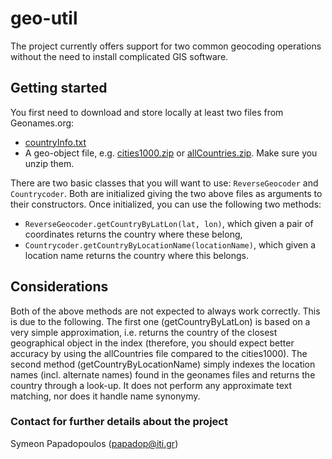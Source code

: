 geo-util
========

The project currently offers support for two common geocoding operations without the need to install complicated GIS software. 

<h2>Getting started</h2>

You first need to download and store locally at least two files from Geonames.org:

* <a href="http://download.geonames.org/export/dump/countryInfo.txt">countryInfo.txt</a>
* A geo-object file, e.g. <a href="http://download.geonames.org/export/dump/cities1000.zip">cities1000.zip</a> or <a href="http://download.geonames.org/export/dump/allCountries.zip">allCountries.zip</a>. Make sure you unzip them.

There are two basic classes that you will want to use: `ReverseGeocoder` and `Countrycoder`. Both are initialized giving the two above files as arguments to their constructors. Once initialized, you can use the following two methods:

* `ReverseGeocoder.getCountryByLatLon(lat, lon)`, which given a pair of coordinates returns the country where these belong,
* `Countrycoder.getCountryByLocationName(locationName)`, which given a location name returns the country where this belongs.


<h2>Considerations</h2>

Both of the above methods are not expected to always work correctly. This is due to the following. The first one (getCountryByLatLon) is based on a very simple approximation, i.e. returns the country of the closest geographical object in the index (therefore, you should expect better accuracy by using the allCountries file compared to the cities1000). The second method (getCountryByLocationName) simply indexes the location names (incl. alternate names) found in the geonames files and returns the country through a look-up. It does not perform any approximate text matching, nor does it handle name synonymy.



<h3>Contact for further details about the project</h3>

Symeon Papadopoulos (papadop@iti.gr)

